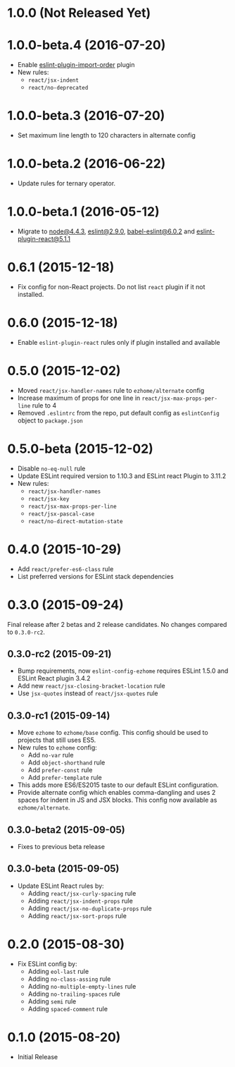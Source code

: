 1.0.0 (Not Released Yet)
========================

1.0.0-beta.4 (2016-07-20)
=========================

* Enable [eslint-plugin-import-order](https://github.com/jfmengels/eslint-plugin-import-order)
  plugin
* New rules:
  * `react/jsx-indent`
  * `react/no-deprecated`

1.0.0-beta.3 (2016-07-20)
=========================

* Set maximum line length to 120 characters in alternate config

1.0.0-beta.2 (2016-06-22)
=========================

* Update rules for ternary operator.

1.0.0-beta.1 (2016-05-12)
=========================

* Migrate to node@4.4.3, eslint@2.9.0, babel-eslint@6.0.2 and
  eslint-plugin-react@5.1.1

0.6.1 (2015-12-18)
==================

* Fix config for non-React projects. Do not list `react` plugin if it not
  installed.

0.6.0 (2015-12-18)
==================

* Enable `eslint-plugin-react` rules only if plugin installed and available

0.5.0 (2015-12-02)
==================

* Moved `react/jsx-handler-names` rule to `ezhome/alternate` config
* Increase maximum of props for one line in `react/jsx-max-props-per-line` rule
  to 4
* Removed `.eslintrc` from the repo, put default config as `eslintConfig`
  object to `package.json`

0.5.0-beta (2015-12-02)
=======================

* Disable `no-eq-null` rule
* Update ESLint required version to 1.10.3 and ESLint react Plugin to 3.11.2
* New rules:
  * `react/jsx-handler-names`
  * `react/jsx-key`
  * `react/jsx-max-props-per-line`
  * `react/jsx-pascal-case`
  * `react/no-direct-mutation-state`

0.4.0 (2015-10-29)
==================

* Add `react/prefer-es6-class` rule
* List preferred versions for ESLint stack dependencies

0.3.0 (2015-09-24)
==================

Final release after 2 betas and 2 release candidates. No changes compared
to `0.3.0-rc2`.

0.3.0-rc2 (2015-09-21)
----------------------

* Bump requirements, now `eslint-config-ezhome` requires ESLint 1.5.0 and
  ESLint React plugin 3.4.2
* Add new `react/jsx-closing-bracket-location` rule
* Use `jsx-quotes` instead of `react/jsx-quotes` rule

0.3.0-rc1 (2015-09-14)
----------------------

* Move `ezhome` to `ezhome/base` config. This config should be used to projects
  that still uses ES5.
* New rules to `ezhome` config:
  * Add `no-var` rule
  * Add `object-shorthand` rule
  * Add `prefer-const` rule
  * Add `prefer-template` rule
* This adds more ES6/ES2015 taste to our default ESLint configuration.
* Provide alternate config which enables comma-dangling and uses 2 spaces for
  indent in JS and JSX blocks. This config now available as `ezhome/alternate`.

0.3.0-beta2 (2015-09-05)
------------------------

* Fixes to previous beta release

0.3.0-beta (2015-09-05)
-----------------------

* Update ESLint React rules by:
  * Adding `react/jsx-curly-spacing` rule
  * Adding `react/jsx-indent-props` rule
  * Adding `react/jsx-no-duplicate-props` rule
  * Adding `react/jsx-sort-props` rule

0.2.0 (2015-08-30)
==================

* Fix ESLint config by:
  * Adding `eol-last` rule
  * Adding `no-class-assing` rule
  * Adding `no-multiple-empty-lines` rule
  * Adding `no-trailing-spaces` rule
  * Adding `semi` rule
  * Adding `spaced-comment` rule

0.1.0 (2015-08-20)
==================

* Initial Release
